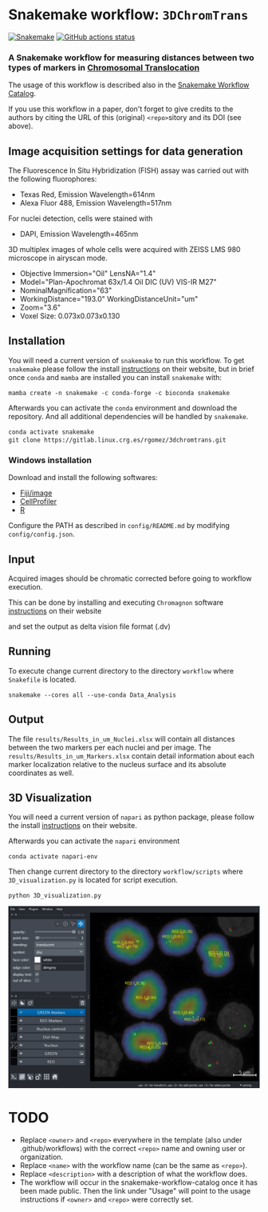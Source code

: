 
# Snakemake workflow: `3DChromTrans`

[![Snakemake](https://img.shields.io/badge/snakemake-≥6.3.0-brightgreen.svg)](https://snakemake.github.io)
[![GitHub actions status](https://github.com/<owner>/<repo>/workflows/Tests/badge.svg?branch=main)](https://github.com/<owner>/<repo>/actions?query=branch%3Amain+workflow%3ATests)


### A Snakemake workflow for measuring distances between two types of markers in [Chromosomal Translocation](https://en.wikipedia.org/wiki/Chromosomal_translocation)

The usage of this workflow is described also in the [Snakemake Workflow Catalog](https://snakemake.github.io/snakemake-workflow-catalog/?usage=<owner>%2F<repo>).

If you use this workflow in a paper, don't forget to give credits to the authors by citing the URL of this (original) `<repo>`sitory and its DOI (see above).


## Image acquisition settings for data generation

The Fluorescence In Situ Hybridization (FISH) assay was carried out
with the following fluorophores:
* Texas Red, Emission Wavelength=614nm
* Alexa Fluor 488, Emission Wavelength=517nm

For nuclei detection, cells were stained with 
* DAPI, Emission Wavelength=465nm

3D multiplex images of whole cells were acquired with ZEISS LMS 980 microscope in airyscan mode.
* Objective Immersion="Oil" LensNA="1.4"
* Model="Plan-Apochromat 63x/1.4 Oil DIC (UV) VIS-IR M27"
* NominalMagnification="63"
* WorkingDistance="193.0" WorkingDistanceUnit="um"
* Zoom="3.6"
* Voxel Size: 0.073x0.073x0.130

## Installation

You will need a current version of `snakemake` to run this workflow. To get `snakemake` please follow the install [instructions](https://snakemake.readthedocs.io/en/stable/getting_started/installation.html) on their website, but in brief once `conda` and `mamba` are installed you can install `snakemake` with:

```
mamba create -n snakemake -c conda-forge -c bioconda snakemake
```

Afterwards you can activate the `conda` environment and download the repository. And all additional dependencies will be handled by `snakemake`.

```
conda activate snakemake
git clone https://gitlab.linux.crg.es/rgomez/3dchromtrans.git
```

### Windows installation

Download and install the following softwares:
* [Fiji/image](https://imagej.net/imagej-wiki-static/Fiji/Downloads)
* [CellProfiler](https://cellprofiler.org/)
* [R](https://www.r-project.org/)

Configure the PATH as described in `config/README.md` by modifying `config/config.json`. 

## Input

Acquired images should be chromatic corrected before going to workflow execution. 

This can be done by installing and executing `Chromagnon` software [instructions](https://github.com/macronucleus/Chromagnon/releases) on their website

 and set the output as delta vision file format (.dv)


## Running

To execute change current directory to the directory `workflow` where `Snakefile` is located.

```
snakemake --cores all --use-conda Data_Analysis
```

## Output

The file `results/Results_in_um_Nuclei.xlsx` will contain all distances between the two markers per each nuclei and per image.
The `results/Results_in_um_Markers.xlsx` contain detail information about each marker localization relative to the nucleus surface and its absolute coordinates as well.

## 3D Visualization

You will need a current version of `napari` as python package, please follow the install [instructions](https://napari.org/stable/tutorials/fundamentals/installation.html) on their website.

Afterwards you can activate the `napari` environment

```
conda activate napari-env
```

Then change current directory to the directory `workflow/scripts` where `3D_visualization.py` is located for script execution.

```
python 3D_visualization.py
```
<p align="center">
  <img src="img/3Dvisualization.png" alt="3D visualization">
</p>


# TODO

* Replace `<owner>` and `<repo>` everywhere in the template (also under .github/workflows) with the correct `<repo>` name and owning user or organization.
* Replace `<name>` with the workflow name (can be the same as `<repo>`).
* Replace `<description>` with a description of what the workflow does.
* The workflow will occur in the snakemake-workflow-catalog once it has been made public. Then the link under "Usage" will point to the usage instructions if `<owner>` and `<repo>` were correctly set.
